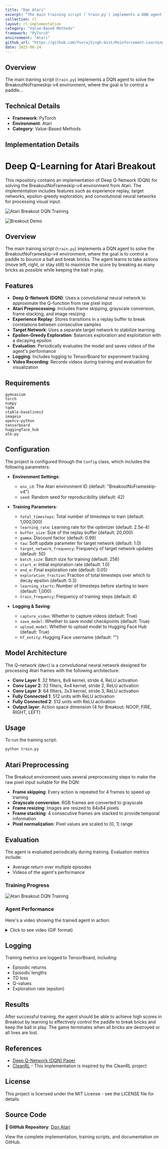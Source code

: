 ```yaml
---
title: "Dqn Atari"
excerpt: "The main training script (`train.py`) implements a DQN agent to solve the BreakoutNoFrameskip-v4 environment, where the goal is to control a paddle..."
collection: rl
layout: rl-implementation
category: "Value-Based Methods"
framework: "PyTorch"
environment: "Atari"
github_url: "https://github.com/YuvrajSingh-mist/Reinforcement-Learning/tree/master/DQN-atari"
date: 2025-06-24
---
```


## Overview
The main training script (`train.py`) implements a DQN agent to solve the BreakoutNoFrameskip-v4 environment, where the goal is to control a paddle...

## Technical Details
- **Framework**: PyTorch
- **Environment**: Atari
- **Category**: Value-Based Methods

## Implementation Details

# Deep Q-Learning for Atari Breakout

This repository contains an implementation of Deep Q-Network (DQN) for solving the BreakoutNoFrameskip-v4 environment from Atari. The implementation includes features such as experience replay, target networks, epsilon-greedy exploration, and convolutional neural networks for processing visual input.

![Atari Breakout DQN Training](https://raw.githubusercontent.com/YuvrajSingh-mist/Reinforcement-Learning/master/DQN-atari/images/image.png)

![Breakout Demo](https://raw.githubusercontent.com/YuvrajSingh-mist/Reinforcement-Learning/master/DQN-atari/images/output.gif)

## Overview

The main training script (`train.py`) implements a DQN agent to solve the BreakoutNoFrameskip-v4 environment, where the goal is to control a paddle to bounce a ball and break bricks. The agent learns to take actions (move left, right, or stay still) to maximize the score by breaking as many bricks as possible while keeping the ball in play.

## Features

- **Deep Q-Network (DQN)**: Uses a convolutional neural network to approximate the Q-function from raw pixel input
- **Atari Preprocessing**: Includes frame skipping, grayscale conversion, frame stacking, and image resizing
- **Experience Replay**: Stores transitions in a replay buffer to break correlations between consecutive samples
- **Target Network**: Uses a separate target network to stabilize learning
- **Epsilon-Greedy Exploration**: Balances exploration and exploitation with a decaying epsilon
- **Evaluation**: Periodically evaluates the model and saves videos of the agent's performance
- **Logging**: Includes logging to TensorBoard for experiment tracking
- **Video Recording**: Records videos during training and evaluation for visualization

## Requirements

```
gymnasium
torch
numpy
tqdm
stable-baselines3
imageio
opencv-python
tensorboard
huggingface_hub
ale-py
```

## Configuration

The project is configured through the `Config` class, which includes the following parameters:

- **Environment Settings**:
  - `env_id`: The Atari environment ID (default: "BreakoutNoFrameskip-v4")
  - `seed`: Random seed for reproducibility (default: 42)

- **Training Parameters**:
  - `total_timesteps`: Total number of timesteps to train (default: 1,000,000)
  - `learning_rate`: Learning rate for the optimizer (default: 2.5e-4)
  - `buffer_size`: Size of the replay buffer (default: 20,000)
  - `gamma`: Discount factor (default: 0.99)
  - `tau`: Soft update parameter for target network (default: 1.0)
  - `target_network_frequency`: Frequency of target network updates (default: 50)
  - `batch_size`: Batch size for training (default: 256)
  - `start_e`: Initial exploration rate (default: 1.0)
  - `end_e`: Final exploration rate (default: 0.05)
  - `exploration_fraction`: Fraction of total timesteps over which to decay epsilon (default: 0.3)
  - `learning_starts`: Number of timesteps before starting to learn (default: 1,000)
  - `train_frequency`: Frequency of training steps (default: 4)

- **Logging & Saving**:
  - `capture_video`: Whether to capture videos (default: True)
  - `save_model`: Whether to save model checkpoints (default: True)
  - `upload_model`: Whether to upload model to Hugging Face Hub (default: True)
  - `hf_entity`: Hugging Face username (default: "")

## Model Architecture

The Q-network (`QNet`) is a convolutional neural network designed for processing Atari frames with the following architecture:
- **Conv Layer 1**: 32 filters, 8x8 kernel, stride 4, ReLU activation
- **Conv Layer 2**: 32 filters, 4x4 kernel, stride 2, ReLU activation  
- **Conv Layer 3**: 64 filters, 3x3 kernel, stride 3, ReLU activation
- **Fully Connected 1**: 512 units with ReLU activation
- **Fully Connected 2**: 512 units with ReLU activation
- **Output layer**: Action space dimension (4 for Breakout: NOOP, FIRE, RIGHT, LEFT)

## Usage

To run the training script:

```bash
python train.py
```

## Atari Preprocessing

The Breakout environment uses several preprocessing steps to make the raw pixel input suitable for the DQN:
- **Frame skipping**: Every action is repeated for 4 frames to speed up training
- **Grayscale conversion**: RGB frames are converted to grayscale
- **Frame resizing**: Images are resized to 84x84 pixels
- **Frame stacking**: 4 consecutive frames are stacked to provide temporal information
- **Pixel normalization**: Pixel values are scaled to [0, 1] range

## Evaluation

The agent is evaluated periodically during training. Evaluation metrics include:
- Average return over multiple episodes
- Videos of the agent's performance


### Training Progress

![Atari Breakout DQN Training](https://raw.githubusercontent.com/YuvrajSingh-mist/Reinforcement-Learning/master/DQN-atari/images/image.png)

### Agent Performance

Here's a video showing the trained agent in action:

<details>
  <summary>Click to see video (GIF format)</summary>
  
![Breakout Agent Performance](https://raw.githubusercontent.com/YuvrajSingh-mist/Reinforcement-Learning/master/DQN-atari/images/output.gif)
  
</details>


## Logging

Training metrics are logged to TensorBoard, including:
- Episodic returns
- Episodic lengths
- TD loss
- Q-values
- Exploration rate (epsilon)

## Results

After successful training, the agent should be able to achieve high scores in Breakout by learning to effectively control the paddle to break bricks and keep the ball in play. The game terminates when all bricks are destroyed or all lives are lost.

## References

- [Deep Q-Network (DQN) Paper](https://www.nature.com/articles/nature14236)
- [CleanRL](https://github.com/vwxyzjn/cleanrl) - This implementation is inspired by the CleanRL project

## License

This project is licensed under the MIT License - see the LICENSE file for details.

## Source Code
📁 **GitHub Repository**: [Dqn Atari](https://github.com/YuvrajSingh-mist/Reinforcement-Learning/tree/master/DQN-atari)

View the complete implementation, training scripts, and documentation on GitHub.
